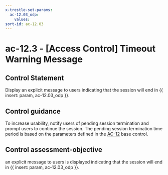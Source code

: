 ```yaml
---
x-trestle-set-params:
  ac-12.03_odp:
    values:
sort-id: ac-12.03
---
```


# ac-12.3 - \[Access Control\] Timeout Warning Message

## Control Statement

Display an explicit message to users indicating that the session will end in {{ insert: param, ac-12.03_odp }}.

## Control guidance

To increase usability, notify users of pending session termination and prompt users to continue the session. The pending session termination time period is based on the parameters defined in the [AC-12](#ac-12) base control.

## Control assessment-objective

an explicit message to users is displayed indicating that the session will end in {{ insert: param, ac-12.03_odp }}.
